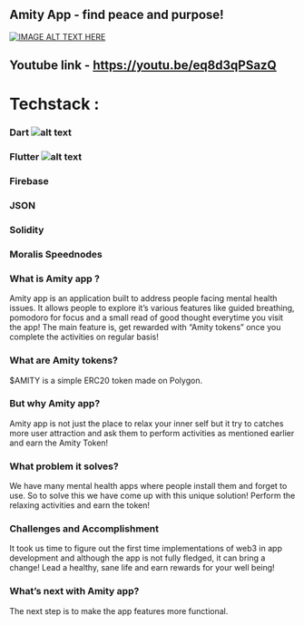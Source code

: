 ## Amity App - find peace and purpose!

[![IMAGE ALT TEXT HERE](https://img.youtube.com/vi/eq8d3qPSazQ/0.jpg)](https://www.youtube.com/watch?v=eq8d3qPSazQ)

## Youtube link - https://youtu.be/eq8d3qPSazQ

# Techstack : 
### Dart ![alt text](https://upload.wikimedia.org/wikipedia/commons/f/fe/Dart_programming_language_logo.svg)
### Flutter ![alt text](https://pixlok.com/images/flutter-logo-png-image-free-download)
### Firebase
### JSON
### Solidity
### Moralis Speednodes

### What is Amity app ?

Amity app is an application built to address people facing mental health issues.  It allows people to explore it’s various features like guided breathing, pomodoro for focus and a small read of good thought everytime you visit the app! The main feature is, get rewarded with “Amity tokens” once you complete the activities on regular basis!
### What are Amity tokens?
$AMITY is a simple ERC20 token made on Polygon.

### But why Amity app?
Amity app is not just the place to relax your inner self but it try to catches more user attraction and ask them to perform activities as mentioned earlier and earn the Amity Token!

### What problem it solves? 
We have many mental health apps where people install them and forget to use. So to solve this we have come up with this unique solution! Perform the relaxing activities and earn the token!

### Challenges and Accomplishment

It took us time to figure out the first time implementations of web3 in app development and although the app is not fully fledged, it can bring a change! Lead a healthy, sane life and earn rewards for your well being!   

### What’s next with Amity app?

The next step is to make the app features more functional. 




